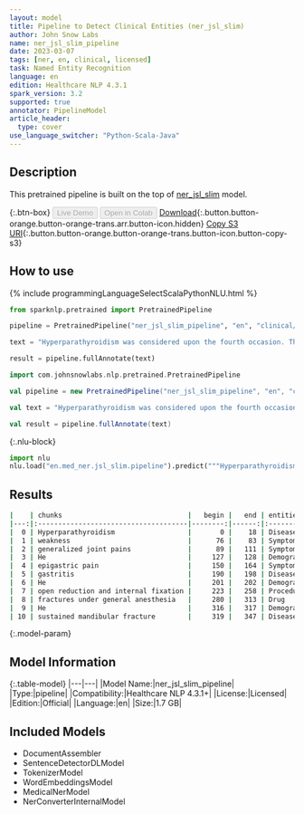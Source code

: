 ```yaml
---
layout: model
title: Pipeline to Detect Clinical Entities (ner_jsl_slim)
author: John Snow Labs
name: ner_jsl_slim_pipeline
date: 2023-03-07
tags: [ner, en, clinical, licensed]
task: Named Entity Recognition
language: en
edition: Healthcare NLP 4.3.1
spark_version: 3.2
supported: true
annotator: PipelineModel
article_header:
  type: cover
use_language_switcher: "Python-Scala-Java"
---
```


## Description

This pretrained pipeline is built on the top of [ner_jsl_slim](https://nlp.johnsnowlabs.com/2021/08/13/ner_jsl_slim_en.html) model.

{:.btn-box}
<button class="button button-orange" disabled>Live Demo</button>
<button class="button button-orange" disabled>Open in Colab</button>
[Download](https://s3.amazonaws.com/auxdata.johnsnowlabs.com/clinical/models/ner_jsl_slim_pipeline_en_4.3.1_3.2_1678195679312.zip){:.button.button-orange.button-orange-trans.arr.button-icon.hidden}
[Copy S3 URI](s3://auxdata.johnsnowlabs.com/clinical/models/ner_jsl_slim_pipeline_en_4.3.1_3.2_1678195679312.zip){:.button.button-orange.button-orange-trans.button-icon.button-copy-s3}

## How to use



<div class="tabs-box" markdown="1">
{% include programmingLanguageSelectScalaPythonNLU.html %}

```python
from sparknlp.pretrained import PretrainedPipeline

pipeline = PretrainedPipeline("ner_jsl_slim_pipeline", "en", "clinical/models")

text = "Hyperparathyroidism was considered upon the fourth occasion. The history of weakness and generalized joint pains were present. He also had history of epigastric pain diagnosed informally as gastritis. He had previously had open reduction and internal fixation for the initial two fractures under general anesthesia. He sustained mandibular fracture."

result = pipeline.fullAnnotate(text)

```
```scala
import com.johnsnowlabs.nlp.pretrained.PretrainedPipeline

val pipeline = new PretrainedPipeline("ner_jsl_slim_pipeline", "en", "clinical/models")

val text = "Hyperparathyroidism was considered upon the fourth occasion. The history of weakness and generalized joint pains were present. He also had history of epigastric pain diagnosed informally as gastritis. He had previously had open reduction and internal fixation for the initial two fractures under general anesthesia. He sustained mandibular fracture."

val result = pipeline.fullAnnotate(text)
```


{:.nlu-block}
```python
import nlu
nlu.load("en.med_ner.jsl_slim.pipeline").predict("""Hyperparathyroidism was considered upon the fourth occasion. The history of weakness and generalized joint pains were present. He also had history of epigastric pain diagnosed informally as gastritis. He had previously had open reduction and internal fixation for the initial two fractures under general anesthesia. He sustained mandibular fracture.""")
```

</div>

## Results

```bash
|    | chunks                               |   begin |   end | entities                  |   confidence |
|---:|:-------------------------------------|--------:|------:|:--------------------------|-------------:|
|  0 | Hyperparathyroidism                  |       0 |    18 | Disease_Syndrome_Disorder |     0.9977   |
|  1 | weakness                             |      76 |    83 | Symptom                   |     0.9744   |
|  2 | generalized joint pains              |      89 |   111 | Symptom                   |     0.584067 |
|  3 | He                                   |     127 |   128 | Demographics              |     0.9996   |
|  4 | epigastric pain                      |     150 |   164 | Symptom                   |     0.66655  |
|  5 | gastritis                            |     190 |   198 | Disease_Syndrome_Disorder |     0.9874   |
|  6 | He                                   |     201 |   202 | Demographics              |     0.9995   |
|  7 | open reduction and internal fixation |     223 |   258 | Procedure                 |     0.61648  |
|  8 | fractures under general anesthesia   |     280 |   313 | Drug                      |     0.79585  |
|  9 | He                                   |     316 |   317 | Demographics              |     0.9992   |
| 10 | sustained mandibular fracture        |     319 |   347 | Disease_Syndrome_Disorder |     0.662467 |
```

{:.model-param}
## Model Information

{:.table-model}
|---|---|
|Model Name:|ner_jsl_slim_pipeline|
|Type:|pipeline|
|Compatibility:|Healthcare NLP 4.3.1+|
|License:|Licensed|
|Edition:|Official|
|Language:|en|
|Size:|1.7 GB|

## Included Models

- DocumentAssembler
- SentenceDetectorDLModel
- TokenizerModel
- WordEmbeddingsModel
- MedicalNerModel
- NerConverterInternalModel